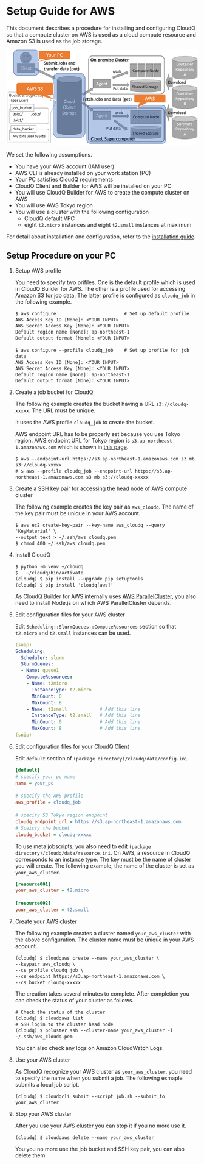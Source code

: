 # Setup Guide for AWS

This document describes a procedure for installing and configuring CloudQ so that a compute cluster on AWS is used as a cloud compute resource and Amazon S3 is used as the job storage.

![Setup on AWS](/docs/fig_setup_aws.png)

We set the following assumptions.

- You have your AWS account (IAM user)
- AWS CLI is already installed on your work station (PC)
- Your PC satisfies CloudQ requirements
- CloudQ Client and Builder for AWS will be installed on your PC
- You will use CloudQ Builder for AWS to create the compute cluster on AWS
- You will use AWS Tokyo region
- You will use a cluster with the following configuration
  - CloudQ default VPC
  - eight `t2.micro` instances and eight `t2.small` instances at maximum

For detail about installation and configuration, refer to the [installation guide](/docs/INSTALLATION_GUIDE.md).


## Setup Procedure on your PC

1. Setup AWS profile

   You need to specify two prifiles.
   One is the default profile which is used in CloudQ Builder for AWS.
   The other is a profile used for accessing Amazon S3 for job data.
   The latter profile is configured as `cloudq_job` in the following example.

   ```console
   $ aws configure                         # Set up default profile
   AWS Access Key ID [None]: <YOUR INPUT>
   AWS Secret Access Key [None]: <YOUR INPUT>
   Default region name [None]: ap-northeast-1
   Default output format [None]: <YOUR INPUT>

   $ aws configure --profile cloudq_job    # Set up profile for job data
   AWS Access Key ID [None]: <YOUR INPUT>
   AWS Secret Access Key [None]: <YOUR INPUT>
   Default region name [None]: ap-northeast-1
   Default output format [None]: <YOUR INPUT>
   ```

2. Create a job bucket for CloudQ

   The following example creates the bucket having a URL `s3://cloudq-xxxxx`.
   The URL must be unique.

   It uses the AWS profile `cloudq_job` to create the bucket.

   AWS endpoint URL has to be properly set because you use Tokyo region.
   AWS endpoint URL for Tokyo region is `s3.ap-northeast-1.amazonaws.com` which is shown in [this page](https://docs.aws.amazon.com/general/latest/gr/s3.html).

   ```console
   $ aws --endpoint-url https://s3.ap-northeast-1.amazonaws.com s3 mb s3://cloudq-xxxxx
   # $ aws --profile cloudq_job --endpoint-url https://s3.ap-northeast-1.amazonaws.com s3 mb s3://cloudq-xxxxx
   ```

3. Create a SSH key pair for accessing the head node of AWS compute cluster

   The following example creates the key pair as `aws_cloudq`.
   The name of the key pair must be unique in your AWS account.

   ```console
   $ aws ec2 create-key-pair --key-name aws_cloudq --query 'KeyMaterial' \
   --output text > ~/.ssh/aws_cloudq.pem
   $ chmod 400 ~/.ssh/aws_cloudq.pem
   ```

4. Install CloudQ

   ```console
   $ python -m venv ~/cloudq
   $ . ~/cloudq/bin/activate
   (cloudq) $ pip install --upgrade pip setuptools
   (cloudq) $ pip install 'cloudq[aws]'
   ```

   As CloudQ Builder for AWS internally uses [AWS ParallelCluster](https://github.com/aws/aws-parallelcluster), you also need to install Node.js on which AWS ParallelCluster depends.

5. Edit configuration files for your AWS cluster

   Edit `Scheduling::SlurmQueues::ComputeResources` section so that `t2.micro` and `t2.small` instances can be used.

   ```yaml
   (snip)
   Scheduling:
     Scheduler: slurm
     SlurmQueues:
     - Name: queue1
       ComputeResources:
       - Name: t2micro
         InstanceType: t2.micro
         MinCount: 0
         MaxCount: 8
       - Name: t2small            # Add this line
         InstanceType: t2.small   # Add this line
         MinCount: 0              # Add this line
         MaxCount: 8              # Add this line
   (snip)
   ```

6. Edit configuration files for your CloudQ Client

   Edit `default` section of `(package directory)/cloudq/data/config.ini`.

   ```ini
   [default]
   # specify your pc name
   name = your_pc

   # specify the AWS profile
   aws_profile = cloudq_job

   # specify S3 Tokyo region endpoint
   cloudq_endpoint_url = https://s3.ap-northeast-1.amazonaws.com
   # Speicfy the bucket
   cloudq_bucket = cloudq-xxxxx
   ```

   To use meta jobscripts, you also need to edit `(package directory)/cloudq/data/resource.ini`.
   On AWS, a resource in CloudQ corresponds to an instance type.
   The key must be the name of cluster you will create.
   The following example, the name of the cluster is set as `your_aws_cluster`.

   ```ini
   [resource001]
   your_aws_cluster = t2.micro

   [resource002]
   your_aws_cluster = t2.small
   ```

7. Create your AWS cluster

   The following example creates a cluster named `your_aws_cluster` with the above configuration.
   The cluster name must be unique in your AWS account.

   ```console
   (cloudq) $ cloudqaws create --name your_aws_cluster \
   --keypair aws_cloudq \
   --cs_profile cloudq_job \
   --cs_endpoint https://s3.ap-northeast-1.amazonaws.com \
   --cs_bucket cloudq-xxxxx
   ```

   The creation takes several minutes to complete.
   After completion you can check the status of your cluster as follows.

   ```console
   # Check the status of the cluster
   (cloudq) $ cloudqaws list
   # SSH login to the cluster head node
   (cloudq) $ pcluster ssh --cluster-name your_aws_cluster -i ~/.ssh/aws_cloudq.pem
   ```

   You can also check any logs on Amazon CloudWatch Logs.

8. Use your AWS cluster

   As CloudQ recognize your AWS cluster as `your_aws_cluster`, you need to specify the name when you submit a job.
   The following exmaple submits a local job script.

   ```console
   (cloudq) $ cloudqcli submit --script job.sh --submit_to your_aws_cluster
   ```

9. Stop your AWS cluster

   After you use your AWS cluster you can stop it if you no more use it.

   ```console
   (cloudq) $ cloudqaws delete --name your_aws_cluster
   ```

   You you no more use the job bucket and SSH key pair, you can also delete them.
